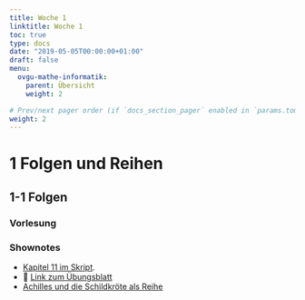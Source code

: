 ```yaml
---
title: Woche 1
linktitle: Woche 1
toc: true
type: docs
date: "2019-05-05T00:00:00+01:00"
draft: false
menu:
  ovgu-mathe-informatik:
    parent: Übersicht
    weight: 2

# Prev/next pager order (if `docs_section_pager` enabled in `params.toml`)
weight: 2
---
```


# 1 Folgen und Reihen
## 1-1 Folgen

### Vorlesung
<div id="pc-lecture-one"></div>

### Shownotes

 * [Kapitel 11 im Skript](https://paperhive.org/documents/items/Q5_T1IK-vd5c?a=d:QUoKgfMdtkWu).
 * :floppy_disk: [Link zum Übungsblatt](https://drive.google.com/drive/folders/1S6Qi0eOcYlOz30TlTa08f1ty9M72xfJf)
 * [Achilles und die Schildkr&ouml;te als Reihe](http://www.math-kit.de/2003/content/RH-PB-XML-cob/Manifest295/einstieg.html)
